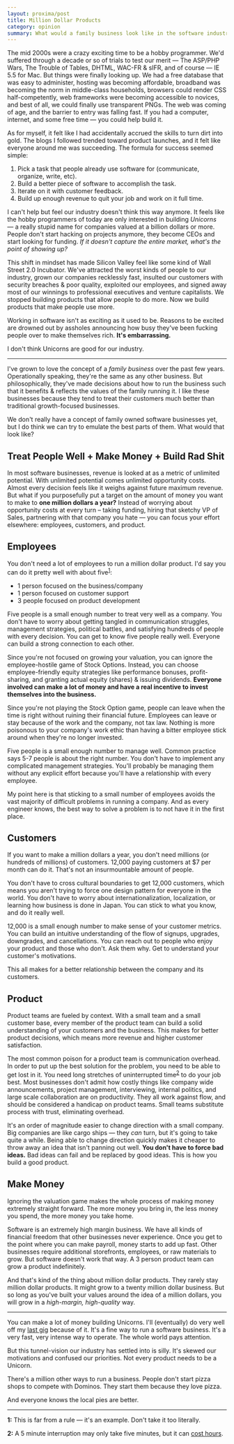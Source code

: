 ```yaml
---
layout: proxima/post
title: Million Dollar Products
category: opinion
summary: What would a family business look like in the software industry?
---
```


The mid 2000s were a crazy exciting time to be a hobby programmer. We'd suffered through a decade or so of trials to test our merit — The ASP/PHP Wars, The Trouble of Tables, DHTML, WAC-FR & sIFR, and of course — IE 5.5 for Mac. But things were finally looking up. We had a free database that was easy to administer, hosting was becoming affordable, broadband was becoming the norm in middle-class households, browsers could render CSS half-competently, web frameworks were becoming accessible to novices, and best of all, we could finally use transparent PNGs. The web was coming of age, and the barrier to entry was falling fast. If you had a computer, internet, and some free time — you could help build it.

As for myself, it felt like I had accidentally accrued the skills to turn dirt into gold. The blogs I followed trended toward product launches, and it felt like everyone around me was succeeding. The formula for success seemed simple:

1. Pick a task that people already use software for (communicate, organize, write, etc).
2. Build a better piece of software to accomplish the task.
3. Iterate on it with customer feedback.
4. Build up enough revenue to quit your job and work on it full time.

I can't help but feel  our industry doesn't think this way anymore. It feels like the hobby programmers of today are only interested in building *Unicorns* — a really stupid name for companies valued at a billion dollars or more. People don't start hacking on projects anymore, they become CEOs and start looking for funding. *If it doesn't capture the entire market, what's the point of showing up?*

This shift in mindset has made Silicon Valley feel like some kind of Wall Street 2.0 Incubator. We've attracted the worst kinds of people to our industry, grown our companies recklessly fast, insulted our customers with security breaches & poor quality, exploited our employees, and signed away most of our winnings to professional executives and venture capitalists. We stopped building products that allow people to do more. Now we build products that make people use more.

Working in software isn't as exciting as it used to be. Reasons to be excited are drowned out by  assholes announcing how busy they've been fucking people over to make themselves rich. **It's embarrassing.**

I don't think Unicorns are good for our industry.

 * * * *

I've grown to love the concept of a *family business* over the past few years. Operationally speaking, they're the same as any other business. But philosophically, they've made decisions about how to run the business such that it benefits & reflects the values of the family running it. I like these businesses because they tend to treat their customers much better than traditional growth-focused businesses.

We don't really have a concept of family owned software businesses yet, but I do think we can try to emulate the best parts of them. What would that look like?

## Treat People Well + Make Money + Build Rad Shit

In most software businesses, revenue is looked at as a metric of unlimited potential. With unlimited potential comes unlimited opportunity costs. Almost every decision feels like it weighs against future maximum revenue. But what if you purposefully put a target on the amount of money you want to make to **one million dollars a year?** Instead of worrying about opportunity costs at every turn – taking funding, hiring that sketchy VP of Sales, partnering with that company you hate — you can focus your effort elsewhere: employees, customers, and product.

## Employees

You don't need a lot of employees to run a million dollar product. I'd say you can do it pretty well with about five<sup><a href="#footnote1">1</a></sup>:

* 1 person focused on the business/company
* 1 person focused on customer support
* 3 people focused on product development

Five people is a small enough number to treat very well as a company. You don't have to worry about getting tangled in communication struggles, management strategies, political battles, and satisfying hundreds of people with every decision. You can get to know five people really well. Everyone can build a strong connection to each other.

Since you're not focused on growing your valuation, you can ignore the employee-hostile game of Stock Options. Instead, you can choose employee-friendly equity strategies like performance bonuses, profit-sharing, and granting actual equity (shares) & issuing dividends. **Everyone involved can make a lot of money and have a real incentive to invest themselves into the business.**

Since you're not playing the Stock Option game, people can leave when the time is right without ruining their financial future. Employees can leave or stay because of the work and the company, not tax law. Nothing is more poisonous to your company's work ethic than having a bitter employee stick around when they're no longer invested.

Five people is a small enough number to manage well. Common practice says 5-7 people is about the right number. You don't have to implement any complicated management strategies. You'll probably be managing them without any explicit effort because you'll have a relationship with every employee.

My point here is that sticking to a small number of employees avoids the vast majority of difficult problems in running a company. And as every engineer knows, the best way to solve a problem is to not have it in the first place.

## Customers

If you want to make a million dollars a year, you don't need millions (or hundreds of millions) of customers. 12,000 paying customers at $7 per month can do it. That's not an insurmountable amount of people.

You don't have to cross cultural boundaries to get 12,000 customers, which means you aren't trying to force one design pattern for everyone in the world. You don't have to worry about internationalization, localization, or learning how business is done in Japan. You can stick to what you know, and do it really well.

12,000 is a small enough number to make sense of your customer metrics. You can build an intuitive understanding of the flow of signups, upgrades, downgrades, and cancellations. You can reach out to people who enjoy your product and those who don't. Ask them why. Get to understand your customer's motivations.

This all makes for a better relationship between the company and its customers.

## Product

Product teams are fueled by context. With a small team and a small customer base, every member of the product team can build a solid understanding of your customers and the business. This makes for better product decisions, which means more revenue and higher customer satisfaction.

The most common poison for a product team is communication overhead. In order to put up the best solution for the problem, you need to be able to get lost in it. You need long stretches of uninterrupted time<sup><a href="#footnote2">2</a></sup> to do your job best. Most businesses don't admit how costly things like company wide announcements, project management, interviewing, internal politics, and large scale collaboration are on productivity. They all work against flow, and should be considered a handicap on product teams. Small teams substitute process with trust, eliminating overhead.

It's an order of magnitude easier to change direction with a small company. Big companies are like cargo ships — they *can* turn, but it's going to take quite a while. Being able to change direction quickly makes it cheaper to throw away an idea that isn't panning out well. **You don't have to force bad ideas.** Bad ideas can fail and be replaced by good ideas. This is how you build a good product.

## Make Money

Ignoring the valuation game makes the whole process of making money extremely straight forward. The more money you bring in, the less money you spend, the more money you take home.

Software is an extremely high margin business. We have all kinds of financial  freedom that other businesses never experience. Once you get to the point where you can make payroll, money starts to add up fast. Other businesses require additional storefronts, employees, or raw materials to grow. But software doesn't work that way. A 3 person product team can grow a product indefinitely.

And that's kind of the thing about million dollar products. They rarely stay million dollar products. It might grow to a twenty million dollar business. But so long as you've built your values around the idea of a million dollars, you will grow in a *high-margin, high-quality* way.

* * * *

You can make a lot of money building Unicorns. I'll (eventually) do very well off my [last gig](https://github.com) because of it. It's a fine way to run a software business. It's a very fast, very intense way to operate. The whole world pays attention.

But this tunnel-vision our industry has settled into is silly. It's skewed our motivations and confused our priorities. Not every product needs to be a Unicorn.

There's a million other ways to run a business. People don't start pizza shops to compete with Dominos. They start them because they love pizza.

And everyone knows the local pies are better.

* * * *

<a name="footnote1"></a>

**1:** This is far from a rule — it's an example. Don't take it too literally.

<a name="footnote2"></a>

**2:** A 5 minute interruption may only take five minutes, but it can [cost hours](http://georgestocker.com/2014/04/15/how-to-destroy-programmer-productivity/).
